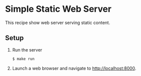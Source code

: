# Simple Static Web Server

This recipe show web server serving static content.

## Setup

1. Run the server

   ```bash
   $ make run
   ```

1. Launch a web browser and navigate to <http://localhost:8000>.
